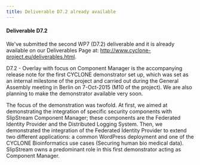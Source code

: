 ```yaml
---
title: Deliverable D7.2 already available
---
```

#### Deliverable D7.2
We've submitted the second WP7 (D7.2) deliverable and it is already available on our Deliverables Page at: http://www.cyclone-project.eu/deliverables.html.
<!-- more -->

D7.2 - Overlay with focus on Component Manager is the accompanying release note for the first CYCLONE demonstrator set up, which was set as an internal milestone of the project and carried out during the General Assembly meeting in Berlin on 7-Oct-2015 (M10 of the project). We are also planning to make the demonstrator available very soon.

The focus of the demonstration was twofold. At first, we aimed at demonstrating the integration of specific security components with SlipStream Component Manager; these components are the Federated Identity Provider and the Distributed Logging System. Then, we demonstrated the integration of the Federated Identity Provider to extend two different applications: a common WordPress deployment and one of the CYCLONE Bioinformatics use cases (Securing human bio medical data). SlipStream owns a predominant role in this first demonstrator acting as Component Manager.
